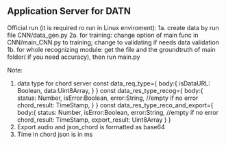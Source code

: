 ## Application Server for DATN

Official run (it is required ro run in Linux enviroment):
1a. create data by run file CNN/data_gen.py
2a. for training: change option of main func in CNN/main_CNN.py to training; change to validating if needs data validation
1b. for whole recognizing module: get the file and the groundtruth of main folder( if you need accuracy), then run main.py

Note: 
1. data type for chord server
const data_req_type={
    body:{
        isDataURL: Boolean,
        data:Uint8Array,
    }
}
const data_res_type_recog={
    body:{
        status: Number,
        isError:Boolean,
        error:String, //empty if no error
        chord_result: TimeStamp,
    }
}
const data_res_type_reco_and_export={
    body:{
        status: Number,
        isError:Boolean,
        error:String, //empty if no error
        chord_result: TimeStamp,
        export_result: Uint8Array
    }
}
2. Export audio and json_chord is formatted as base64
3. Time in chord json is in ms